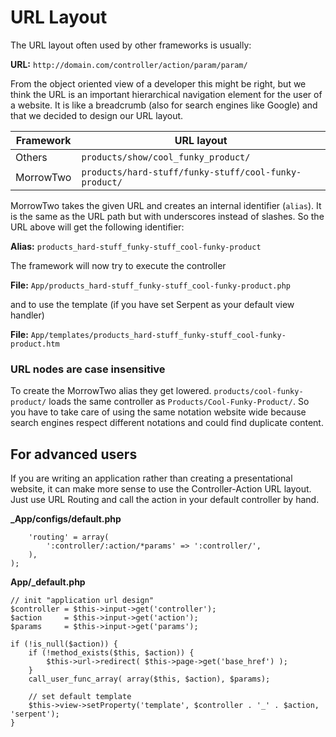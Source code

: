 URL Layout
==========

The URL layout often used by other frameworks is usually:

**URL:** `http://domain.com/controller/action/param/param/`

From the object oriented view of a developer this might be right, but we think the URL is an important hierarchical navigation element for the user of a website.
It is like a breadcrumb (also for search engines like Google) and that we decided to design our URL layout.

Framework | URL layout
----------|------------
Others | `products/show/cool_funky_product/`
MorrowTwo | `products/hard-stuff/funky-stuff/cool-funky-product/`

MorrowTwo takes the given URL and creates an internal identifier (`alias`).
It is the same as the URL path but with underscores instead of slashes. So the URL above will get the following identifier:

**Alias:** `products_hard-stuff_funky-stuff_cool-funky-product`

The framework will now try to execute the controller

**File:** `App/products_hard-stuff_funky-stuff_cool-funky-product.php`

and to use the template (if you have set Serpent as your default view handler)

**File:** `App/templates/products_hard-stuff_funky-stuff_cool-funky-product.htm`

### URL nodes are case insensitive

To create the MorrowTwo alias they get lowered.
`products/cool-funky-product/` loads the same controller as `Products/Cool-Funky-Product/`.
So you have to take care of using the same notation website wide because search engines respect different notations and could find duplicate content. 


For advanced users
------------------

If you are writing an application rather than creating a presentational website, it can make more sense to use the Controller-Action URL layout.
Just use URL Routing and call the action in your default controller by hand.

**_App/configs/default.php**
~~~{.php}
	'routing' = array(
		':controller/:action/*params' => ':controller/',
	),
);
~~~

**App/_default.php**
~~~{.php}
// init "application url design"
$controller	= $this->input->get('controller');
$action		= $this->input->get('action');
$params		= $this->input->get('params');

if (!is_null($action)) {
	if (!method_exists($this, $action)) {
		$this->url->redirect( $this->page->get('base_href') );
	}
	call_user_func_array( array($this, $action), $params);

	// set default template
	$this->view->setProperty('template', $controller . '_' . $action, 'serpent');
}
~~~
